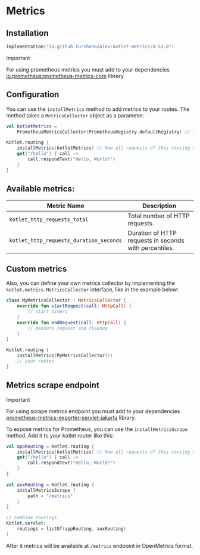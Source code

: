 # Metrics

## Installation

```kotlin
implementation("io.github.turchenkoalex:kotlet-metrics:0.53.0")
```

> [!IMPORTANT]
> For using prometheus metrics you must add to your dependencies
> [io.prometheus:prometheus-metrics-core](https://mvnrepository.com/artifact/io.prometheus/prometheus-metrics-core)
> library.

## Configuration

You can use the `installMetrics` method to add metrics to your routes. The method takes a `MetricsCollector` object
as a parameter.

```kotlin
val kotletMetrics =
    PrometheusMetricsCollector(PrometheusRegistry.defaultRegistry) // this collector can be reused for multiple routes

Kotlet.routing {
    installMetrics(kotletMetrics) // Now all requests of this routing will be measured
    get("/hello") { call ->
        call.respondText("Hello, World!")
    }
}
```

## Available metrics:

| Metric Name                             | Description                                            |
|-----------------------------------------|--------------------------------------------------------|
| `kotlet_http_requests_total`            | Total number of HTTP requests.                         |
| `kotlet_http_requests_duration_seconds` | Duration of HTTP requests in seconds with percentiles. |

## Custom metrics

Also, you can define your own metrics collector by implementing the `kotlet.metrics.MetricsCollector` interface, like in
the example below:

```kotlin
class MyMetricsCollector : MetricsCollector {
    override fun startRequest(call: HttpCall) {
        // start timers
    }
    override fun endRequest(call: HttpCall) {
        // measure request and cleanup
    }
}

Kotlet.routing {
    installMetrics(MyMetricsCollector())
    // your routes
}
```

## Metrics scrape endpoint

> [!IMPORTANT]
> For using scrape metrics endpoint you must add to your dependencies
> [prometheus-metrics-exporter-servlet-jakarta](https://mvnrepository.com/artifact/io.prometheus/prometheus-metrics-exporter-servlet-jakarta)
> library.


To expose metrics for Prometheus, you can use the `installMetricsScrape` method. Add it to your kotlet router like this:

```kotlin
val appRouting = Kotlet.routing {
    installMetrics(kotletMetrics) // Now all requests of this routing will be measured
    get("/hello") { call ->
        call.respondText("Hello, World!")
    }
}

val auxRouting = Kotlet.routing {
    installMetricsScrape {
        path = "/metrics"
    }
}

// Combine routings
Kotlet.servlet(
    routings = listOf(appRouting, auxRouting)
)
```

After it metrics will be available at `/metrics` endpoint in OpenMetrics format.
